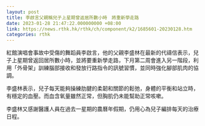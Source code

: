 ```yaml
---
layout: post
title: 李啟言父親稱兒子上星期曾返居所數小時　將重新學走路
date: 2023-01-28 21:47:22.000000000 +08:00
link: https://news.rthk.hk/rthk/ch/component/k2/1685601-20230128.htm
categories: rthk
---
```


紅館演唱會事故中受傷的舞蹈員李啟言，他的父親李盛林在最新的代禱信表示，兒子上星期曾返回居所數小時，並將要重新學走路，下月第二周會進入另一階段，利用「外骨架」訓練腦部接收和發放行路指令的訊號習慣，並同時強化腳部肌肉的協調。

李盛林表示，兒子每天能夠操練肋腱的柔韌和關節的鬆弛，身體的平衡和站立時，有穩定的血壓。而血含氧量雖然正常，但胸肌仍未能幫助正常咳嗽。

李盛林又感謝醫護人員在過去一星期的農曆年假期，仍用心為兒子編排每天的治療日程。

